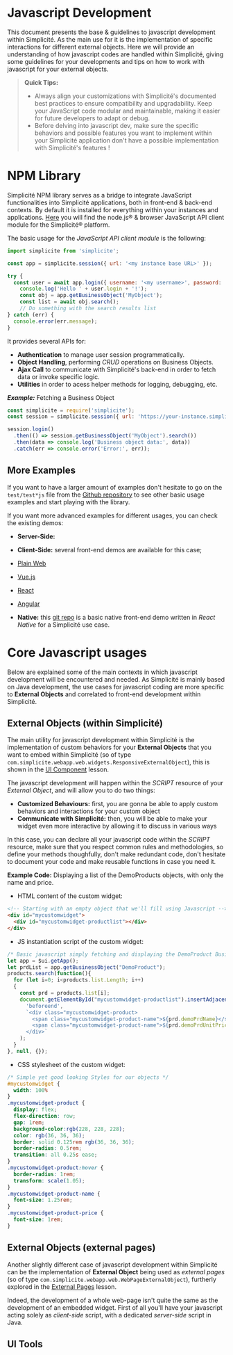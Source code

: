 Javascript Development
======================

This document presents the base & guidelines to javascript development within Simplicité. As the main use for it is the implementation of specific interactions for different external objects. Here we will provide an understanding of how javascript codes are handled within Simplicité, giving some guidelines for your developments and tips on how to work with javascript for your external objects.

> **Quick Tips:**
> * Always align your customizations with Simplicité's documented best practices to ensure compatibility and upgradability. Keep your JavaScript code modular and maintainable, making it easier for future developers to adapt or debug.
> * Before delving into javascript dev, make sure the specific behaviors and possible features you want to implement within your Simplicité application don't have a possible implementation with Simplicité's features !

# NPM Library

Simplicité NPM library serves as a bridge to integrate JavaScript functionalities into Simplicité applications, both in front-end & back-end contexts. By default it is installed for everything within your instances and applications.
[Here](https://www.npmjs.com/package/simplicite) you will find the node.js® & browser JavaScript API client module for the Simplicité® platform.

The basic usage for the *JavaScript API client module* is the following:

```javascript
import simplicite from 'simplicite';

const app = simplicite.session({ url: '<my instance base URL>' });

try {
  const user = await app.login({ username: '<my username>', password: '<my password>' });
	console.log('Hello ' + user.login + '!');
	const obj = app.getBusinessObject('MyObject');
	const list = await obj.search();
	// Do something with the search results list
} catch (err) {
  console.error(err.message);
}
```

It provides several APIs for:
- **Authentication** to manage user session programmatically.
- **Object Handling**, performing *CRUD* operations on Business Objects.
- **Ajax Call** to communicate with Simplicité's back-end in order to fetch data or invoke specific logic.
- **Utilities** in order to acess helper methods for logging, debugging, etc.

***Example:*** Fetching a Business Object
```javascript
const simplicite = require('simplicite');
const session = simplicite.session({ url: 'https://your-instance.simplicite.io', username: 'admin', password: 'password' });

session.login()
  .then(() => session.getBusinessObject('MyObject').search())
  .then(data => console.log('Business object data:', data))
  .catch(err => console.error('Error:', err));
```

## More Examples

If you want to have a larger amount of examples don't hesitate to go on the `test/test*js` file from the [Github repository](https://github.com/simplicitesoftware/javascript-api) to see other basic usage examples and start playing with the library.

If you want more advanced examples for different usages, you can check the existing demos:

* **Server-Side:**

* **Client-Side:** several front-end demos are available for this case; 

- [Plain Web](https://github.com/simplicitesoftware/web-demo) 

- [Vue.js](https://github.com/simplicitesoftware/vue-demo)

- [React](https://github.com/simplicitesoftware/react-demo)

- [Angular](https://github.com/simplicitesoftware/angular-demo)

* **Native:** this [git repo](https://github.com/simplicitesoftware/react-native-demo) is a basic native front-end demo written in *React Native* for a Simplicité use case.

# Core Javascript usages

Below are explained some of the main contexts in which javascript development will be encountered and needed. As Simplicité is mainly based on Java development, the use cases for javascript coding are more specific to **External Objects** and correlated to front-end development within Simplicité.

## External Objects (within Simplicité)

The main utility for javascript development within Simplicité is the implementation of custom behaviors for your **External Objects** that you want to embed within Simplicité (so of type `com.simplicite.webapp.web.widgets.ResponsiveExternalObject`), this is shown in the [UI Component](https://docs.simplicite.io/lesson/docs/front/ui-component) lesson.

The javascript development will happen within the *SCRIPT* resource of your *External Object*, and will allow you to do two things:

* **Customized Behaviours:** first, you are gonna be able to apply custom behaviors and interactions for your custom object
* **Communicate with Simplicité:** then, you will be able to make your widget even more interactive by allowing it to discuss in various ways 

In this case, you can declare all your javascript code within the *SCRIPT* resource, make sure that you respect common rules and methodologies, so define your methods thoughfully, don't make redundant code, don't hesitate to document your code and make reusable functions in case you need it.

**Example Code:** Displaying a list of the DemoProducts objects, with only the name and price.

* HTML content of the custom widget:
```html
<!-- Starting with an empty object that we'll fill using Javascript -->
<div id="mycustomwidget">
  <div id="mycustomwidget-productlist"></div>
</div>
```

* JS instantiation script of the custom widget:
```javascript
/* Basic javascript simply fetching and displaying the DemoProduct Business Objects */
let app = $ui.getApp();
let prdList = app.getBusinessObject("DemoProduct");
products.search(function(){
  for (let i=0; i<products.list.Length; i++)
  {
    const prd = products.list[i];
    document.getElementById("mycustomwidget-productlist").insertAdjacentHTML(
      'beforeend',
      `<div class="mycustomwidget-product>
        <span class="mycustomwidget-product-name">${prd.demoPrdName}</span>
        <span class="mycustomwidget-product-name">${prd.demoPrdUnitPrice}</span>
      </div>`
    );
  }
}, null, {});
```

* CSS stylesheet of the custom widget:
```css
/* Simple yet good looking Styles for our objects */
#mycustomwidget {
  width: 100%
}
.mycustomwidget-product {
  display: flex;
  flex-direction: row;
  gap: 1rem;
  background-color:rgb(228, 228, 228);
  color: rgb(36, 36, 36);
  border: solid 0.125rem rgb(36, 36, 36);
  border-radius: 0.5rem;
  transition: all 0.25s ease;
}
.mycustomwidget-product:hover {
  border-radius: 1rem;
  transform: scale(1.05);
}
.mycustomwidget-product-name {
  font-size: 1.25rem;
}
.mycustomwidget-product-price {
  font-size: 1rem;
}
```

## External Objects (external pages)

Another slightly different case of javascript development within Simplicité can be the implementation of **External Object** being used as *external pages* (so of type `com.simplicite.webapp.web.WebPageExternalObject`), furtherly explored in the [External Pages](https://docs.simplicite.io/lesson/docs/front/external-pages) lesson.

Indeed, the development of a whole web-page isn't quite the same as the development of an embedded widget. First of all you'll have your javascript acting solely as *client-side* script, with a dedicated *server-side* script in Java.

## UI Tools